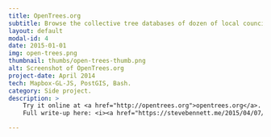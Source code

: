 ```yaml
---
title: OpenTrees.org
subtitle: Browse the collective tree databases of dozen of local councils to demonstrate the value of open data.
layout: default
modal-id: 4
date: 2015-01-01
img: open-trees.png
thumbnail: thumbs/open-trees-thumb.png
alt: Screenshot of OpenTrees.org
project-date: April 2014
tech: Mapbox-GL-JS, PostGIS, Bash.
category: Side project.
description: >
    Try it online at <a href="http://opentrees.org">opentrees.org</a>. <br>
    Full write-up here: <i><a href="https://stevebennett.me/2015/04/07/opentrees-org-how-to-aggregate-373000-trees-from-9-open-data-sources/">OpenTrees.org: how to aggregate 373,000 trees from 9 open data sources</a></i>.

---
```

